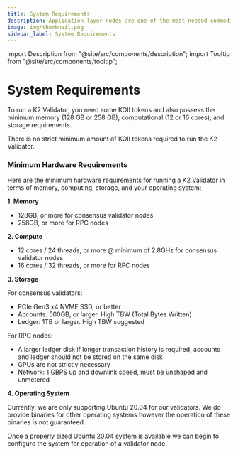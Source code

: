 ```yaml
---
title: System Requirements
description: Application layer nodes are one of the most-needed commodities in Web3.
image: img/thumbnail.png
sidebar_label: System Requirements
---
```


import Description from "@site/src/components/description";
import Tooltip from "@site/src/components/tooltip";

# System Requirements

<Description
  text="This section gives an overview on the minimum requirement to run a K2 Validator"
/>

To run a K2 Validator, you need some KOII tokens and also possess the minimum memory (128 GB or 258 GB), computational (12 or 16 cores), and storage requirements.

There is no strict minimum amount of KOII tokens required to run the K2 Validator.

### Minimum Hardware Requirements

Here are the minimum hardware requirements for running a K2 Validator in terms of memory, computing, storage, and your operating system:

**1. Memory**

- 128GB, or more for consensus validator nodes
- 258GB, or more for RPC nodes

**2. Compute**

- 12 cores / 24 threads, or more @ minimum of 2.8GHz for consensus validator nodes
- 16 cores / 32 threads, or more for RPC nodes

**3. Storage**

For consensus validators:

- PCIe Gen3 x4 NVME SSD, or better
- Accounts: 500GB, or larger. High TBW (Total Bytes Written)
- Ledger: 1TB or larger. High TBW suggested

For RPC nodes:

- A larger ledger disk if longer transaction history is required, accounts and ledger should not be stored on the same disk
- GPUs are not strictly necessary
- Network: 1 GBPS up and downlink speed, must be unshaped and unmetered

**4. Operating System**

Currently, we are only supporting Ubuntu 20.04 for our validators. We do provide binaries for other operating systems however the operation of these binaries is not guaranteed.

Once a properly sized Ubuntu 20.04 system is available we can begin to configure the system for operation of a validator node.
